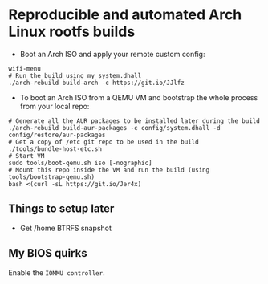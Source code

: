 # Reproducible and automated Arch Linux rootfs builds

+ Boot an Arch ISO and apply your remote custom config:

``` shell
wifi-menu
# Run the build using my system.dhall
./arch-rebuild build-arch -c https://git.io/JJlfz
```

+ To boot an Arch ISO from a QEMU VM and bootstrap the whole process from your local repo:

``` shell
# Generate all the AUR packages to be installed later during the build
./arch-rebuild build-aur-packages -c config/system.dhall -d config/restore/aur-packages
# Get a copy of /etc git repo to be used in the build
./tools/bundle-host-etc.sh
# Start VM
sudo tools/boot-qemu.sh iso [-nographic]
# Mount this repo inside the VM and run the build (using tools/bootstrap-qemu.sh)
bash <(curl -sL https://git.io/Jer4x)
```

## Things to setup later

- Get /home BTRFS snapshot

## My BIOS quirks

Enable the `IOMMU controller`.
